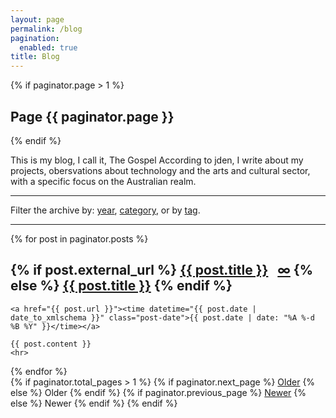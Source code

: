 ```yaml
---
layout: page
permalink: /blog
pagination:
  enabled: true
title: Blog
---
```


{% if paginator.page > 1 %}
  <h2>Page {{ paginator.page }}</h2>
{% endif %}

<p>This is my blog, I call it, The Gospel According to jden, I write about my projects, obersvations about technology and the arts and cultural sector, with a specific focus on the Australian realm.</p>

<hr>

<p>Filter the archive by: <a href="{{ site.baseurl }}/archive/">year</a>, <a href="{{ site.baseurl }}/archive/category/">category</a>, or by <a href="{{ site.baseurl }}/archive/tag/">tag</a>.</p>

<hr>

<div class="posts">
    
  {% for post in paginator.posts %}
  <article class="post">
    <h1 class="post-title">
      {% if post.external_url %}
        <a class="external-link" href="{{ post.external_url }}" onclick="captureOutboundLink(this); return false;">{{ post.title }}</a>&nbsp;&nbsp;
        <a href="{{ post.url }}">&#8734;</a>
      {% else %}
        <a href="{{ post.url }}">{{ post.title }}</a>
      {% endif %}
    </h1>

    <a href="{{ post.url }}"><time datetime="{{ post.date | date_to_xmlschema }}" class="post-date">{{ post.date | date: "%A %-d %B %Y" }}</time></a>

    {{ post.content }}
    <hr>
  </article>
  {% endfor %}
</div>

<div class="pagination">
  {% if paginator.total_pages > 1 %}
      {% if paginator.next_page %}
        <a class="pagination-item older" href="{{ paginator.next_page_path | prepend: site.baseurl }}">Older</a>
      {% else %}
        <span class="pagination-item older">Older</span>
      {% endif %}
      {% if paginator.previous_page %}
        <a class="pagination-item newer" href="{{ paginator.previous_page_path | prepend: site.baseurl }}">Newer</a>
      {% else %}
        <span class="pagination-item newer">Newer</span>
      {% endif %}
  {% endif %}
</div>

